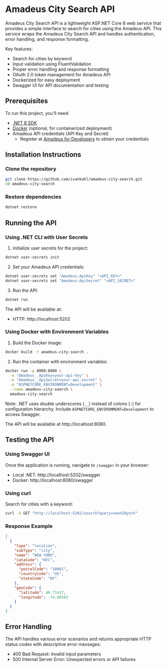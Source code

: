 # Amadeus City Search API

Amadeus City Search API is a lightweight ASP.NET Core 8 web service that provides a simple interface to search for cities using the Amadeus API. This service wraps the Amadeus City Search API and handles authentication, error handling, and response formatting.

Key features:
- Search for cities by keyword
- Input validation using FluentValidation
- Proper error handling and response formatting
- OAuth 2.0 token management for Amadeus API
- Dockerized for easy deployment
- Swagger UI for API documentation and testing

## Prerequisites

To run this project, you'll need:

- [.NET 8 SDK](https://dotnet.microsoft.com/download/dotnet/8.0)
- [Docker](https://www.docker.com/products/docker-desktop) (optional, for containerized deployment)
- Amadeus API credentials (API Key and Secret)
  - Register at [Amadeus for Developers](https://developers.amadeus.com/) to obtain your credentials

## Installation Instructions

### Clone the repository

```bash
git clone https://github.com/ivankahl/amadeus-city-search.git
cd amadeus-city-search
```

### Restore dependencies

```bash
dotnet restore
```

## Running the API

### Using .NET CLI with User Secrets

1. Initialize user secrets for the project:

```bash
dotnet user-secrets init
```

2. Set your Amadeus API credentials:

```bash
dotnet user-secrets set "Amadeus:ApiKey" "<API_KEY>"
dotnet user-secrets set "Amadeus:ApiSecret" "<API_SECRET>"
```

3. Run the API:

```bash
dotnet run
```

The API will be available at:
- HTTP: http://localhost:5202

### Using Docker with Environment Variables

1. Build the Docker image:

```bash
docker build -t amadeus-city-search .
```

2. Run the container with environment variables:

```bash
docker run -p 8080:8080 \
  -e "Amadeus__ApiKey=your-api-key" \
  -e "Amadeus__ApiSecret=your-api-secret" \
  -e "ASPNETCORE_ENVIRONMENT=Development" \
  --name amadeus-city-search \
  amadeus-city-search
```

Note: .NET uses double underscores (`__`) instead of colons (`:`) for configuration hierarchy. Include `ASPNETCORE_ENVIRONMENT=Development` to access Swagger.

The API will be available at http://localhost:8080.

## Testing the API

### Using Swagger UI

Once the application is running, navigate to `/swagger` in your browser:
- Local .NET: http://localhost:5202/swagger
- Docker: http://localhost:8080/swagger

### Using curl

Search for cities with a keyword:

```bash
curl -X GET "http://localhost:5202/search?query=new%20york"
```

### Response Example

```json
[
  {
    "type": "location",
    "subType": "city",
    "name": "NEW YORK",
    "iataCode": "NYC",
    "address": {
      "postalCode": "10001",
      "countryCode": "US",
      "stateCode": "NY"
    },
    "geoCode": {
      "latitude": 40.71417,
      "longitude": -74.00583
    }
  }
]
```

## Error Handling

The API handles various error scenarios and returns appropriate HTTP status codes with descriptive error messages:

- 400 Bad Request: Invalid input parameters
- 500 Internal Server Error: Unexpected errors or API failures
